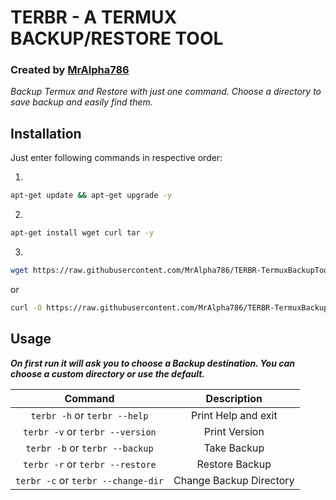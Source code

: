 # TERBR - A TERMUX BACKUP/RESTORE TOOL

### Created by [MrAlpha786](https://github.com/MrAlpha786)

_Backup Termux and Restore with just one command. Choose a directory to save backup and easily find them._

## Installation

Just enter following commands in respective order:

1.
```bash
apt-get update && apt-get upgrade -y
```
2.
```bash
apt-get install wget curl tar -y
```
3.
```bash
wget https://raw.githubusercontent.com/MrAlpha786/TERBR-TermuxBackupTool/master/terbr && chmod u+x terbr && mv terbr $PREFIX/bin/
```
or
```bash
curl -O https://raw.githubusercontent.com/MrAlpha786/TERBR-TermuxBackupTool/master/terbr && chmod u+x terbr && mv terbr $PREFIX/bin/
```
## Usage

***On first run it will ask you to choose a Backup destination. You can choose a custom directory or use the default.*** 


| __Command__ | __Description__ |
| :-----: | :-----: |
| `terbr -h` or `terbr --help` | Print Help and exit |
| `terbr -v` or `terbr --version` | Print Version |
| `terbr -b` or `terbr --backup` | Take Backup |
| `terbr -r` or `terbr --restore` | Restore Backup |
| `terbr -c` or `terbr --change-dir` | Change Backup Directory |
